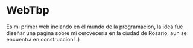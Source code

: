 # WebTbp
Es mi primer web inciando en el mundo de la programacion, la idea fue diseñar una pagina sobre mi cercveceria en la ciudad de Rosario, aun se encuentra en construccion! :)  


